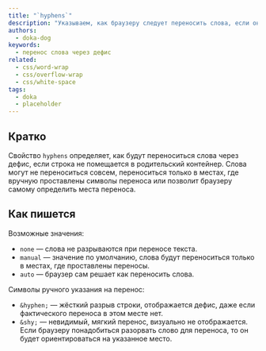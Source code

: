```yaml
---
title: "`hyphens`"
description: "Указываем, как браузеру следует переносить слова, если они не поместились в элемент."
authors:
  - doka-dog
keywords:
  - перенос слова через дефис
related:
  - css/word-wrap
  - css/overflow-wrap
  - css/white-space
tags:
  - doka
  - placeholder
---
```


## Кратко

Свойство `hyphens` определяет, как будут переноситься слова через дефис, если строка не помещается в родительский контейнер. Слова могут не переноситься совсем, переноситься только в местах, где вручную проставлены символы переноса или позволит браузеру самому определить места переноса.

## Как пишется

Возможные значения:

- `none` — слова не разрываются при переносе текста.
- `manual` — значение по умолчанию, слова будут переноситься только в местах, где проставлены переносы.
- `auto` — браузер сам решает как переносить слова.

Символы ручного указания на перенос:

- `&hyphen;` — жёсткий разрыв строки, отображается дефис, даже если фактического переноса в этом месте нет.
- `&shy;` — невидимый, мягкий перенос, визуально не отображается. Если браузеру понадобиться разорвать слово для переноса, то он будет ориентироваться на указанное место.
